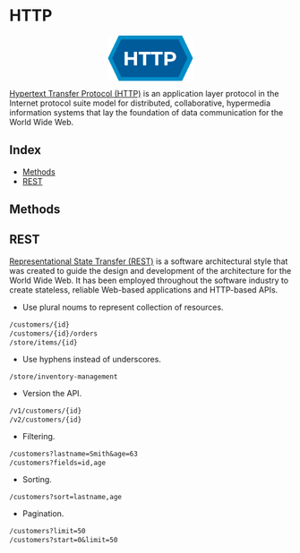 # HTTP

<p align="center"><img align="center" width="30%" height="30%" src="assets/http.svg"></p>

[Hypertext Transfer Protocol (HTTP)](https://en.wikipedia.org/wiki/HTTP) is an application layer protocol in the Internet protocol suite model for distributed, collaborative, hypermedia information systems that lay the foundation of data communication for the World Wide Web.

## Index

* [Methods](#methods)
* [REST](#rest)

## Methods

## REST

[Representational State Transfer (REST)](https://en.wikipedia.org/wiki/REST) is a software architectural style that was created to guide the design and development of the architecture for the World Wide Web.
It has been employed throughout the software industry to create stateless, reliable Web-based applications and HTTP-based APIs.

* Use plural noums to represent collection of resources.
```
/customers/{id}
/customers/{id}/orders
/store/items/{id}
```

* Use hyphens instead of underscores.
```
/store/inventory-management
```

* Version the API.
```
/v1/customers/{id}
/v2/customers/{id}
```

* Filtering.
```
/customers?lastname=Smith&age=63
/customers?fields=id,age
```

* Sorting.
```
/customers?sort=lastname,age
```

* Pagination.
```
/customers?limit=50
/customers?start=0&limit=50
```
